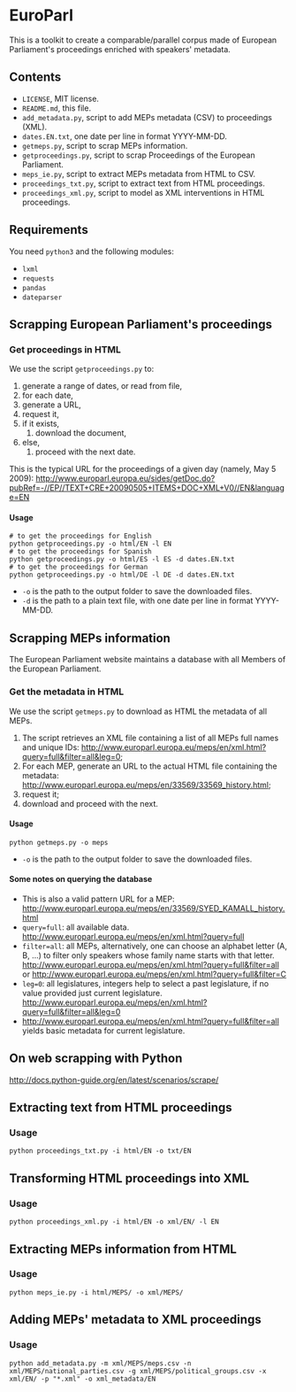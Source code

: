 # EuroParl

This is a toolkit to create a comparable/parallel corpus made of European Parliament's proceedings enriched with speakers' metadata.

## Contents

- `LICENSE`, MIT license.
- `README.md`, this file.
- `add_metadata.py`, script to add MEPs metadata (CSV) to proceedings (XML).
- `dates.EN.txt`, one date per line in format YYYY-MM-DD.
- `getmeps.py`, script to scrap MEPs information.
- `getproceedings.py`, script to scrap Proceedings of the European Parliament.
- `meps_ie.py`, script to extract MEPs metadata from HTML to CSV.
- `proceedings_txt.py`, script to extract text from HTML proceedings.
- `proceedings_xml.py`, script to model as XML interventions in HTML proceedings.

## Requirements

You need `python3` and the following modules:

- `lxml`
- `requests`
- `pandas`
- `dateparser`

## Scrapping European Parliament's proceedings

### Get proceedings in HTML

We use the script `getproceedings.py` to:

1. generate a range of dates, or read from file,
1. for each date,
1. generate a URL,
1. request it,
1. if it exists,
    1. download the document,
1. else,
    1. proceed with the next date.

This is the typical URL for the proceedings of a given day (namely, May 5 2009): <http://www.europarl.europa.eu/sides/getDoc.do?pubRef=-//EP//TEXT+CRE+20090505+ITEMS+DOC+XML+V0//EN&language=EN>

#### Usage

```shell
# to get the proceedings for English
python getproceedings.py -o html/EN -l EN
# to get the proceedings for Spanish
python getproceedings.py -o html/ES -l ES -d dates.EN.txt
# to get the proceedings for German
python getproceedings.py -o html/DE -l DE -d dates.EN.txt
```

- `-o` is the path to the output folder to save the downloaded files.
- `-d` is the path to a plain text file, with one date per line in format YYYY-MM-DD.

## Scrapping MEPs information

The European Parliament website maintains a database with all Members of the European Parliament.

### Get the metadata in HTML

We use the script `getmeps.py` to download as HTML the metadata of all MEPs.

1. The script retrieves an XML file containing a list of all MEPs full names and unique IDs: <http://www.europarl.europa.eu/meps/en/xml.html?query=full&filter=all&leg=0>;
1. For each MEP, generate an URL to the actual HTML file containing the metadata: <http://www.europarl.europa.eu/meps/en/33569/33569_history.html>;
1. request it;
1. download and proceed with the next.

#### Usage

```shell
python getmeps.py -o meps
```

- `-o` is the path to the output folder to save the downloaded files.

#### Some notes on querying the database

- This is also a valid pattern URL for a MEP: <http://www.europarl.europa.eu/meps/en/33569/SYED_KAMALL_history.html>
- `query=full`: all available data. <http://www.europarl.europa.eu/meps/en/xml.html?query=full>
- `filter=all`: all MEPs, alternatively, one can choose an alphabet letter (A, B, ...) to filter only speakers whose family name starts with that letter. <http://www.europarl.europa.eu/meps/en/xml.html?query=full&filter=all> or <http://www.europarl.europa.eu/meps/en/xml.html?query=full&filter=C>
- `leg=0`: all legislatures, integers help to select a past legislature, if no value provided just current legislature. <http://www.europarl.europa.eu/meps/en/xml.html?query=full&filter=all&leg=0>
- <http://www.europarl.europa.eu/meps/en/xml.html?query=full&filter=all> yields basic metadata for current legislature.

## On web scrapping with Python

<http://docs.python-guide.org/en/latest/scenarios/scrape/>

## Extracting text from HTML proceedings

### Usage

```shell
python proceedings_txt.py -i html/EN -o txt/EN
```

## Transforming HTML proceedings into XML

### Usage

```shell
python proceedings_xml.py -i html/EN -o xml/EN/ -l EN
```

## Extracting MEPs information from HTML

### Usage

```shell
python meps_ie.py -i html/MEPS/ -o xml/MEPS/
```

## Adding MEPs' metadata to XML proceedings

### Usage

```shell
python add_metadata.py -m xml/MEPS/meps.csv -n xml/MEPS/national_parties.csv -g xml/MEPS/political_groups.csv -x xml/EN/ -p "*.xml" -o xml_metadata/EN
```
